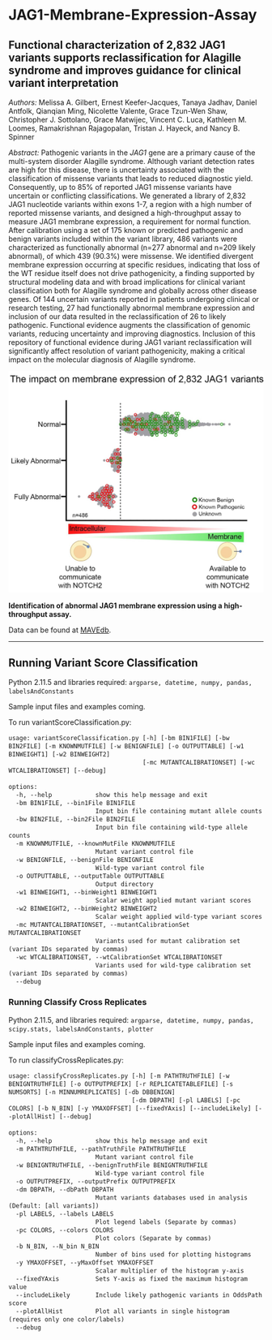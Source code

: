 # JAG1-Membrane-Expression-Assay
## Functional characterization of 2,832 JAG1 variants supports reclassification for Alagille syndrome and improves guidance for clinical variant interpretation

*Authors:* Melissa A. Gilbert, Ernest Keefer-Jacques, Tanaya Jadhav, Daniel Antfolk, Qianqian Ming, Nicolette Valente, Grace Tzun-Wen Shaw, Christopher J. Sottolano, Grace Matwijec, Vincent C. Luca, Kathleen M. Loomes, Ramakrishnan Rajagopalan, Tristan J. Hayeck, and Nancy B. Spinner

*Abstract:* Pathogenic variants in the *JAG1* gene are a primary cause of the multi-system disorder Alagille syndrome. Although variant detection rates are high for this disease, there is uncertainty associated with the classification of missense variants that leads to reduced diagnostic yield. Consequently, up to 85% of reported JAG1 missense variants have uncertain or conflicting classifications. We generated a library of 2,832 JAG1 nucleotide variants within exons 1-7, a region with a high number of reported missense variants, and designed a high-throughput assay to measure JAG1 membrane expression, a requirement for normal function. After calibration using a set of 175 known or predicted pathogenic and benign variants included within the variant library, 486 variants were characterized as functionally abnormal (n=277 abnormal and n=209 likely abnormal), of which 439 (90.3%) were missense. We identified divergent membrane expression occurring at specific residues, indicating that loss of the WT residue itself does not drive pathogenicity, a finding supported by structural modeling data and with broad implications for clinical variant classification both for Alagille syndrome and globally across other disease genes. Of 144 uncertain variants reported in patients undergoing clinical or research testing, 27 had functionally abnormal membrane expression and inclusion of our data resulted in the reclassification of 26 to likely pathogenic. Functional evidence augments the classification of genomic variants, reducing uncertainty and improving diagnostics. Inclusion of this repository of functional evidence during JAG1 variant reclassification will significantly affect resolution of variant pathogenicity, making a critical impact on the molecular diagnosis of Alagille syndrome.

![Figure 1](https://github.com/tris-10/JAG1-Membrane-Expression-Assay/blob/main/figures/Graphical%20Abstract1_rev.jpg)

**Identification of abnormal JAG1 membrane expression using a high-throughput assay.**

Data can be found at [MAVEdb](https://www.mavedb.org/score-sets/urn:mavedb:00001198-a-1).

-----------------------------------------------------

## Running Variant Score Classification
Python 2.11.5 and libraries required: `argparse, datetime, numpy, pandas, labelsAndConstants`

Sample input files and examples coming.

To run variantScoreClassification.py:

```
usage: variantScoreClassification.py [-h] [-bm BIN1FILE] [-bw BIN2FILE] [-m KNOWNMUTFILE] [-w BENIGNFILE] [-o OUTPUTTABLE] [-w1 BINWEIGHT1] [-w2 BINWEIGHT2]
                                     [-mc MUTANTCALIBRATIONSET] [-wc WTCALIBRATIONSET] [--debug]                                                            
                                                                                                                                                            
options:                                                                                                                                                    
  -h, --help            show this help message and exit                                                                                                     
  -bm BIN1FILE, --bin1File BIN1FILE                                                                                                                         
                        Input bin file containing mutant allele counts                                                                                      
  -bw BIN2FILE, --bin2File BIN2FILE                                                                                                                         
                        Input bin file containing wild-type allele counts                                                                                   
  -m KNOWNMUTFILE, --knownMutFile KNOWNMUTFILE
                        Mutant variant control file
  -w BENIGNFILE, --benignFile BENIGNFILE
                        Wild-type variant control file
  -o OUTPUTTABLE, --outputTable OUTPUTTABLE
                        Output directory
  -w1 BINWEIGHT1, --binWeight1 BINWEIGHT1
                        Scalar weight applied mutant variant scores
  -w2 BINWEIGHT2, --binWeight2 BINWEIGHT2
                        Scalar weight applied wild-type variant scores
  -mc MUTANTCALIBRATIONSET, --mutantCalibrationSet MUTANTCALIBRATIONSET
                        Variants used for mutant calibration set (variant IDs separated by commas)
  -wc WTCALIBRATIONSET, --wtCalibrationSet WTCALIBRATIONSET
                        Variants used for wild-type calibration set (variant IDs separated by commas)
  --debug
```


### Running Classify Cross Replicates
Python 2.11.5, and libraries required: `argparse, datetime, numpy, pandas, scipy.stats, labelsAndConstants, plotter`

Sample input files and examples coming.

To run classifyCrossReplicates.py:

```
usage: classifyCrossReplicates.py [-h] [-m PATHTRUTHFILE] [-w BENIGNTRUTHFILE] [-o OUTPUTPREFIX] [-r REPLICATETABLEFILE] [-s NUMSORTS] [-n MINNUMREPLICATES] [-db DBBENIGN]
                                  [-dm DBPATH] [-pl LABELS] [-pc COLORS] [-b N_BIN] [-y YMAXOFFSET] [--fixedYAxis] [--includeLikely] [--plotAllHist] [--debug]

options:
  -h, --help            show this help message and exit
  -m PATHTRUTHFILE, --pathTruthFile PATHTRUTHFILE
                        Mutant variant control file
  -w BENIGNTRUTHFILE, --benignTruthFile BENIGNTRUTHFILE
                        Wild-type variant control file
  -o OUTPUTPREFIX, --outputPrefix OUTPUTPREFIX
  -dm DBPATH, --dbPath DBPATH
                        Mutant variants databases used in analysis (Default: [all variants])
  -pl LABELS, --labels LABELS
                        Plot legend labels (Separate by commas)
  -pc COLORS, --colors COLORS
                        Plot colors (Separate by commas)
  -b N_BIN, --N_bin N_BIN
                        Number of bins used for plotting histograms
  -y YMAXOFFSET, --yMaxOffset YMAXOFFSET
                        Scalar multiplier of the histogram y-axis
  --fixedYAxis          Sets Y-axis as fixed the maximum histogram value
  --includeLikely       Include likely pathogenic variants in OddsPath score
  --plotAllHist         Plot all variants in single histogram (requires only one color/labels)
  --debug
```